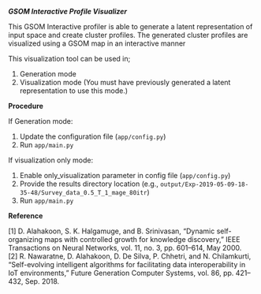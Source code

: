 **_GSOM Interactive Profile Visualizer_**

This GSOM Interactive profiler is able to generate a latent representation 
of input space and create cluster profiles. The generated cluster profiles 
are visualized using a GSOM map in an interactive manner

This visualization tool can be used in;
1. Generation mode 
2. Visualization mode (You must have previously generated a latent 
representation to use this mode.) 

**Procedure**
  
If Generation mode:
1. Update the configuration file (`app/config.py`)
2. Run `app/main.py`

If visualization only mode:
1. Enable only_visualization parameter in config file (`app/config.py`)
2. Provide the results directory location (e.g., `output/Exp-2019-05-09-18-35-48/Survey_data_0.5_T_1_mage_80itr`)
3. Run `app/main.py`

**Reference**  
  
[1] D. Alahakoon, S. K. Halgamuge, and B. Srinivasan, “Dynamic self-organizing maps with controlled growth for knowledge discovery,” IEEE Transactions on Neural Networks, vol. 11, no. 3, pp. 601–614, May 2000.  
[2] R. Nawaratne, D. Alahakoon, D. De Silva, P. Chhetri, and N. Chilamkurti, “Self-evolving intelligent algorithms for facilitating data interoperability in IoT environments,” Future Generation Computer Systems, vol. 86, pp. 421–432, Sep. 2018.  
